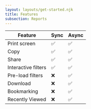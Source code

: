 ```yaml
---
layout: layouts/get-started.njk
title: Features
subsection: Reports
---
```

<table class='dpr-docs-table'>
  <thead>
    <tr>
      <th>Feature</th>
      <th>Sync</th>
      <th>Async</th>
    </tr>
  </thead>
  <tbody>
    <tr>
      <td>Print screen</td>
      <td>✅</td>
      <td>✅</td>
    </tr>
    <tr>
      <td>Copy</td>
      <td>✅</td>
      <td>✅</td>
    </tr>
    <tr>
      <td>Share</td>
      <td>✅</td>
      <td>✅</td>
    </tr>
    <tr>
      <td>Interactive filters</td>
      <td>✅</td>
      <td>✅</td>
    </tr>
    <tr>
      <td>Pre-load filters</td>
      <td>❌</td>
      <td>✅</td>
    </tr>
    <tr>
      <td>Download</td>
      <td>❌</td>
      <td>✅</td>
    </tr>
    <tr>
      <td>Bookmarking</td>
      <td>❌</td>
      <td>✅</td>
    </tr>
    <tr>
      <td>Recently Viewed</td>
      <td>❌</td>
      <td>✅</td>
    </tr>
  </tbody>
</table>

